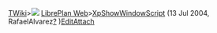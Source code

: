 [TWiki](Main_WebHome)&gt;![](/twiki/pub/TWiki/TWikiDocGraphics/web-bg-small.gif) [LibrePlan Web](LibrePlan_WebHome)&gt;[XpShowWindowScript](LibrePlan_XpShowWindowScript "Topic revision: 1 (13 Jul 2004 - 02:09:45)") (13 Jul 2004, RafaelAlvarez[?](Main_RafaelAlvarez?topicparent=LibrePlan.XpShowWindowScript "Create this topic") )[Edit](LibrePlan_XpShowWindowScript?t=1520343736 "Edit this topic text")[Attach](/twiki/bin/attach/LibrePlan/XpShowWindowScript "Attach an image or document to this topic")  
